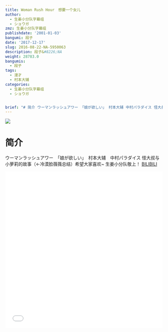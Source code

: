 ```yaml
---
title: Woman Rush Hour　想要一个女儿
author:
  - 生姜小分队字幕组
  - ショウガ
zmz: 生姜小分队字幕组
publishdate: '2001-01-03'
bangumi: 段子
date: '2017-12-17'
slug: 2016-08-22-NA-5950063
description: 段子&#8226;NA
weight: 28783.0
bangumis:
  - 段子
tags:
  - 漫才
  - 村本大辅
categories:
  - 生姜小分队字幕组
  - ショウガ


brief: "# 简介 ウーマンラッシュアワー 「娘が欲しい」 村本大辅 中村パラダイス 怪大叔与小萝莉的故事（←冷漠脸薇薇总结）希望大家喜欢~ 生姜小分队敬上！"
---
```

![](https://i.imgur.com/B5m5boe.png)
# 简介  
ウーマンラッシュアワー　「娘が欲しい」　村本大辅　中村パラダイス
怪大叔与小萝莉的故事（←冷漠脸薇薇总结）希望大家喜欢~
生姜小分队敬上！
  [BILIBILI](https://www.bilibili.com/video/av5950063/)

<div class="vcontainer">  <iframe class="video" src="//www.bilibili.com/blackboard/player.html?aid=5950063" width="100%" height="500" frameborder="0" allowfullscreen="allowfullscreen"></iframe></div>
